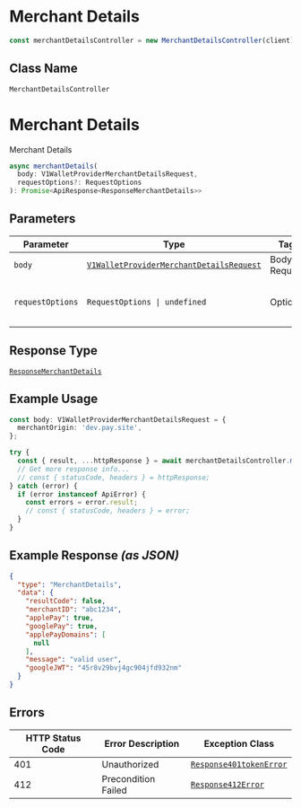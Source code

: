 # Merchant Details

```ts
const merchantDetailsController = new MerchantDetailsController(client);
```

## Class Name

`MerchantDetailsController`


# Merchant Details

Merchant Details

```ts
async merchantDetails(
  body: V1WalletProviderMerchantDetailsRequest,
  requestOptions?: RequestOptions
): Promise<ApiResponse<ResponseMerchantDetails>>
```

## Parameters

| Parameter | Type | Tags | Description |
|  --- | --- | --- | --- |
| `body` | [`V1WalletProviderMerchantDetailsRequest`](../../doc/models/v1-wallet-provider-merchant-details-request.md) | Body, Required | - |
| `requestOptions` | `RequestOptions \| undefined` | Optional | Pass additional request options. |

## Response Type

[`ResponseMerchantDetails`](../../doc/models/response-merchant-details.md)

## Example Usage

```ts
const body: V1WalletProviderMerchantDetailsRequest = {
  merchantOrigin: 'dev.pay.site',
};

try {
  const { result, ...httpResponse } = await merchantDetailsController.merchantDetails(body);
  // Get more response info...
  // const { statusCode, headers } = httpResponse;
} catch (error) {
  if (error instanceof ApiError) {
    const errors = error.result;
    // const { statusCode, headers } = error;
  }
}
```

## Example Response *(as JSON)*

```json
{
  "type": "MerchantDetails",
  "data": {
    "resultCode": false,
    "merchantID": "abc1234",
    "applePay": true,
    "googlePay": true,
    "applePayDomains": [
      null
    ],
    "message": "valid user",
    "googleJWT": "45r8v29bvj4gc904jfd932nm"
  }
}
```

## Errors

| HTTP Status Code | Error Description | Exception Class |
|  --- | --- | --- |
| 401 | Unauthorized | [`Response401tokenError`](../../doc/models/response-401-token-error.md) |
| 412 | Precondition Failed | [`Response412Error`](../../doc/models/response-412-error.md) |

